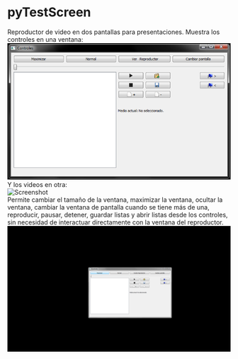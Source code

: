 # pyTestScreen
Reproductor de video en dos pantallas para presentaciones.
Muestra los controles en una ventana:<br>
![Screenshot](doc/App.png)<br>
Y los videos en otra:<br>
![Screenshot](doc/App_n_Video_window.png")<br>
Permite cambiar el tamaño de la ventana, maximizar la ventana, ocultar la ventana, cambiar la ventana de pantalla cuando se tiene más de una, reproducir, pausar, detener, guardar listas y abrir listas desde los controles, sin necesidad de interactuar directamente con la ventana del reproductor.<br>
![Screenshot](doc/App_n_Full_screen.png)<br>
